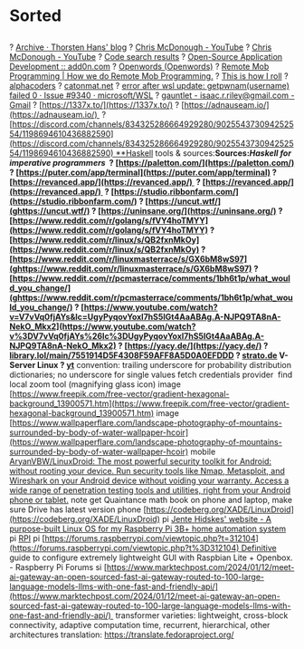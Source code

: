 # Sorted
## 
? [Archive · Thorsten Hans' blog](ghttps://www.thorsten-hans.com/archive/)
? [Chris McDonough - YouTube](ghttps://www.youtube.com/@ChrisMcDonough)
? [Chris McDonough - YouTube](ghttps://www.youtube.com/@ChrisMcDonough/playlists)
? [Code search results](ghttps://github.com/search?q%3Dpkgs.lynx%2Blanguage%253Anix%26type%3Dcode)
? [Open-Source Application Development :: add0n.com](ghttps://add0n.com/index.html)
? [Openwords (Openwords)](https://github.com/Openwords)
? [Remote Mob Programming | How we do Remote Mob Programming.](https://www.remotemobprogramming.org/)
? [This is how I roll](ghttps://linuxmatters.sh/19/)
? [alphacoders](https://wall.alphacoders.com/)
? [catonmat.net](ghttps://catonmat.net/)
? [error after wsl update: getpwnam(username) failed 0 · Issue #9340 · microsoft/WSL](https://github.com/microsoft/WSL/issues/9340)
? [gauntlet - isaac.r.riley@gmail.com - Gmail](ghttps://mail.google.com/mail/u/0/%23inbox/KtbxLxGkPcDcKKtSrBrqctBhSvWJqfhMKg)
? [https://1337x.to/](https://1337x.to/)
? [https://adnauseam.io/](https://adnauseam.io/) 
? [https://discord.com/channels/834325286664929280/902554373094252554/1198694610436882590](https://discord.com/channels/834325286664929280/902554373094252554/1198694610436882590) **Haskell tools & sources:**Sources:*Haskell for imperative programmers* 
? [https://paletton.com/](https://paletton.com/)
? [https://puter.com/app/terminal](https://puter.com/app/terminal)
? [https://revanced.app/](https://revanced.app/) 
? [https://revanced.app/](https://revanced.app/) 
? [https://studio.ribbonfarm.com/](https://studio.ribbonfarm.com/)
? [https://uncut.wtf/](ghttps://uncut.wtf/)
? [https://uninsane.org/](https://uninsane.org/)
? [https://www.reddit.com/r/golang/s/fVY4hoTMYY](https://www.reddit.com/r/golang/s/fVY4hoTMYY)
? [https://www.reddit.com/r/linux/s/QB2fxnMkOy](https://www.reddit.com/r/linux/s/QB2fxnMkOy)
? [https://www.reddit.com/r/linuxmasterrace/s/GX6bM8wS97](ghttps://www.reddit.com/r/linuxmasterrace/s/GX6bM8wS97)
? [https://www.reddit.com/r/pcmasterrace/comments/1bh6t1p/what_would_you_change/](ghttps://www.reddit.com/r/pcmasterrace/comments/1bh6t1p/what_would_you_change/)
? [https://www.youtube.com/watch?v=V7vVq0fjAYs&lc=UgyPyqovYoxl7hS5lGt4AaABAg.A-NJPQ9TA8nA-NekO_Mkx2](https://www.youtube.com/watch?v%3DV7vVq0fjAYs%26lc%3DUgyPyqovYoxl7hS5lGt4AaABAg.A-NJPQ9TA8nA-NekO_Mkx2)
? [https://yacy.de/](https://yacy.de/)
? [library.lol/main/7551914D5F4308F59AFF8A5D0A0EFDDD](http://library.lol/main/7551914D5F4308F59AFF8A5D0A0EFDDD)
? [strato.de](ghttp://strato.de) V-Server Linux
? [yt](https://m.youtube.com/watch?v%3DjwRqiCv6Z9k)**
convention: trailing underscore for probability distribution dictionaries; no underscore for single values
fetch credentials provider [](https://github.com/NixOS/nix/issues/8635)
find local zoom tool (magnifying glass icon)
image [https://www.freepik.com/free-vector/gradient-hexagonal-background_13900571.htm](https://www.freepik.com/free-vector/gradient-hexagonal-background_13900571.htm)
image [https://www.wallpaperflare.com/landscape-photography-of-mountains-surrounded-by-body-of-water-wallpaper-hcoir](https://www.wallpaperflare.com/landscape-photography-of-mountains-surrounded-by-body-of-water-wallpaper-hcoir)
mobile [AryanVBW/LinuxDroid: The most powerful security toolkit for Android: without rooting your device. Run security tools like Nmap, Metasploit, and Wireshark on your Android device without voiding your warranty. Access a wide range of penetration testing tools and utilities, right from your Android phone or tablet.](https://github.com/AryanVBW/LinuxDroid)
note get Quaintance math book on phone and laptop, make sure Drive has latest version
phone  [https://codeberg.org/XADE/LinuxDroid](https://codeberg.org/XADE/LinuxDroid)
pi [Jente Hidskes' website - A purpose-built Linux OS for my Raspberry Pi 3B+ home automation system](ghttps://www.hjdskes.nl/projects/rpi-linux/)
pi [RPI](http://libgen.rs/search.php?%26req%3Draspberry%2Bpi%26phrase%3D1%26view%3Dsimple%26column%3Ddef%26sort%3Dyear%26sortmode%3DDESC)
pi [https://forums.raspberrypi.com/viewtopic.php?t=312104](https://forums.raspberrypi.com/viewtopic.php?t%3D312104) Definitive guide to configure extremely lightweight GUI with Raspbian Lite + Openbox. - Raspberry Pi Forums
si [https://www.marktechpost.com/2024/01/12/meet-ai-gateway-an-open-sourced-fast-ai-gateway-routed-to-100-large-language-models-llms-with-one-fast-and-friendly-api/](https://www.marktechpost.com/2024/01/12/meet-ai-gateway-an-open-sourced-fast-ai-gateway-routed-to-100-large-language-models-llms-with-one-fast-and-friendly-api/) 
transformer varieties: lightweight, cross-block connectivity, adaptive computation time, recurrent, hierarchical, other architectures
translation: https://translate.fedoraproject.org/



